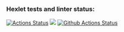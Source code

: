 ### Hexlet tests and linter status:
[![Actions Status](https://github.com/Guitarkeepsme/python-project-lvl1/workflows/hexlet-check/badge.svg)](https://github.com/Guitarkeepsme/python-project-lvl1/actions)
<a href="https://codeclimate.com/github/codeclimate/codeclimate/maintainability"><img src="https://api.codeclimate.com/v1/badges/a99a88d28ad37a79dbf6/maintainability" /></a>
[![Github Actions Status](https://github.com/Guitarkeepsme/python-project-lvl1/workflows/Python-CI/badge.svg)](https://github.com/Guitarkeepsme/python-project-lvl1/actions)
